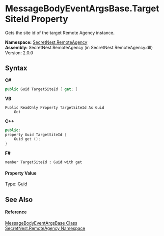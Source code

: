 # MessageBodyEventArgsBase.TargetSiteId Property 
 

Gets the site id of the target Remote Agency instance.

**Namespace:**&nbsp;<a href="N_SecretNest_RemoteAgency">SecretNest.RemoteAgency</a><br />**Assembly:**&nbsp;SecretNest.RemoteAgency (in SecretNest.RemoteAgency.dll) Version: 2.0.0

## Syntax

**C#**<br />
``` C#
public Guid TargetSiteId { get; }
```

**VB**<br />
``` VB
Public ReadOnly Property TargetSiteId As Guid
	Get
```

**C++**<br />
``` C++
public:
property Guid TargetSiteId {
	Guid get ();
}
```

**F#**<br />
``` F#
member TargetSiteId : Guid with get

```


#### Property Value
Type: <a href="https://docs.microsoft.com/dotnet/api/system.guid" target="_blank">Guid</a>

## See Also


#### Reference
<a href="T_SecretNest_RemoteAgency_MessageBodyEventArgsBase">MessageBodyEventArgsBase Class</a><br /><a href="N_SecretNest_RemoteAgency">SecretNest.RemoteAgency Namespace</a><br />
